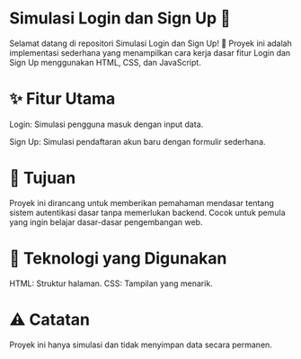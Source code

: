 # Simulasi Login dan Sign Up 🚀
Selamat datang di repositori Simulasi Login dan Sign Up! 🎉
Proyek ini adalah implementasi sederhana yang menampilkan cara kerja dasar fitur Login dan Sign Up menggunakan HTML, CSS, dan JavaScript.

# ✨ Fitur Utama
Login: Simulasi pengguna masuk dengan input data.

Sign Up: Simulasi pendaftaran akun baru dengan formulir sederhana.


# 📌 Tujuan
Proyek ini dirancang untuk memberikan pemahaman mendasar tentang sistem autentikasi dasar tanpa memerlukan backend. Cocok untuk pemula yang ingin belajar dasar-dasar pengembangan web.

# 🚀 Teknologi yang Digunakan
HTML: Struktur halaman.
CSS: Tampilan yang menarik.

# ⚠️ Catatan
Proyek ini hanya simulasi dan tidak menyimpan data secara permanen.
